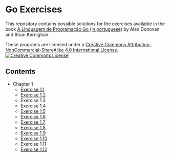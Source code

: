 # Go Exercises <!-- omit in toc -->

This repository contains possible solutions for the exercises available in the book [A Linguagem de Programação Go (in portuguese)](https://www.amazon.com.br/Linguagem-Programa%C3%A7%C3%A3o-Go-Alan-Donovan/dp/8575225464/ref=asc_df_8575225464) by Alan Donovan and Brian Kernighan.

These programs are licensed under a <a rel="license" href="http://creativecommons.org/licenses/by-nc-sa/4.0/">Creative Commons Attribution-NonCommercial-ShareAlike 4.0 International License</a>.<br/>
<a rel="license" href="http://creativecommons.org/licenses/by-nc-sa/4.0/"><img alt="Creative Commons License" style="border-width:0" src="https://i.creativecommons.org/l/by-nc-sa/4.0/88x31.png"/></a>

## Contents <!-- omit in toc -->
- Chapter 1
  - [Exercise 1.1](ch1/ex1-1/main.go)
  - [Exercise 1.2](ch1/ex1-2/main.go)
  - Exercise 1.3
  - [Exercise 1.4](ch1/ex1-4/main.go)
  - [Exercise 1.5](ch1/ex1-5/main.go)
  - [Exercise 1.6](ch1/ex1-6/main.go)
  - [Exercise 1.7](ch1/ex1-7/main.go)
  - [Exercise 1.8](ch1/ex1-8/main.go)
  - [Exercise 1.9](ch1/ex1-9/main.go)
  - [Exercise 1.10](ch1/ex1-10/main.go)
  - Exercise 1.11
  - [Exercise 1.12](ch1/ex1-12/main.go)
  